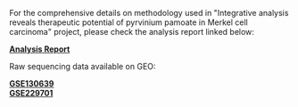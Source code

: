 For the comprehensive details on methodology used in "Integrative analysis reveals therapeutic potential of pyrvinium pamoate in Merkel cell carcinoma" project, please check the analysis report linked below:

[**Analysis Report**](https://jiawenyang16.github.io/pyrvinium_in_MCC/)


 Raw sequencing data available on GEO:

 [**GSE130639**](https://www.ncbi.nlm.nih.gov/geo/query/acc.cgi?acc=GSE130639) <br />
 [**GSE229701**](https://www.ncbi.nlm.nih.gov/geo/query/acc.cgi?acc=GSE229701)
